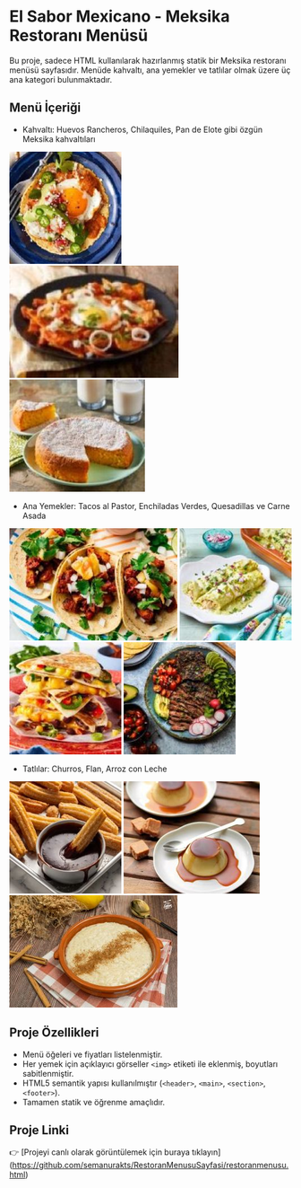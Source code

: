 # El Sabor Mexicano - Meksika Restoranı Menüsü

Bu proje, sadece HTML kullanılarak hazırlanmış statik bir Meksika restoranı menüsü sayfasıdır. Menüde kahvaltı, ana yemekler ve tatlılar olmak üzere üç ana kategori bulunmaktadır.

## Menü İçeriği

- Kahvaltı: Huevos Rancheros, Chilaquiles, Pan de Elote gibi özgün Meksika kahvaltıları

![Huevos Rancheros Görseli](huevosrancheros.jpg) 
![Chilaquiles Görseli](chilaquiles.jpg) 
![Pan de Elote Görseli](pandeelote.jpg)

- Ana Yemekler: Tacos al Pastor, Enchiladas Verdes, Quesadillas ve Carne Asada

![Tacos al Pastor Görseli](tacosalpastor.jpg) 
![Enchiladas Verdes Görseli](enchiladasverdes.jpg) 
![Quesadillas Görseli](quesadillas.jpg)
![Carne Asada Görseli](carneasada.jpg)

- Tatlılar: Churros, Flan, Arroz con Leche

![Churros Görseli](churros.jpg) 
![Flan Görseli](flan.jpg) 
![Arroz con Leche Görseli](arrozconleche.jpg)

## Proje Özellikleri

- Menü öğeleri ve fiyatları listelenmiştir.  
- Her yemek için açıklayıcı görseller `<img>` etiketi ile eklenmiş, boyutları sabitlenmiştir.  
- HTML5 semantik yapısı kullanılmıştır (`<header>`, `<main>`, `<section>`, `<footer>`).  
- Tamamen statik ve öğrenme amaçlıdır.

## Proje Linki

👉 [Projeyi canlı olarak görüntülemek için buraya tıklayın] (https://github.com/semanurakts/RestoranMenusuSayfasi/restoranmenusu.html)


